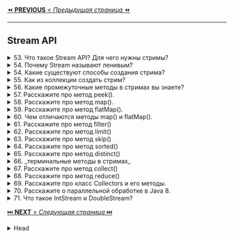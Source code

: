 [⏪ **PREVIOUS** < _Предыдущая страница_ ⏪](/ITM/ITM01_Core2/3_Core2_Functional_Interfaces.md)

---
## Stream API



<details>
        <summary>53.  Что такое Stream API? Для чего нужны стримы?</summary>

## Что такое Stream API? Для чего нужны стримы?

`Stream API` в **Java** – это инструмент для удобной и эффективной обработки коллекций в функциональном стиле.

🔹 **Ключевые особенности**:
* Позволяет **фильтровать**, **сортировать**, **преобразовывать** и **агрегировать** данные.
* Поддерживает **цепочки операций** за счет разделения на промежуточные 
  (_возвращают новый `Stream`_) и терминальные (_возвращают результат_).
* **Не изменяет** исходные коллекции, а создает **новые**.
* Позволяет **использовать многопоточность** (`parallelStream()`).

🎯 **Зачем нужны стримы?**
* ✅ **Упрощают работу с коллекциями** – меньше кода, выше читаемость.
* ✅ **Улучшают производительность** – ленивые вычисления, потоковая обработка.
* ✅ **Делают код декларативным** – "`что делать`", а не "`как делать`".

Стримы делают код **чистым**, **лаконичным** и **эффективным**. 🚀

```text
***** из методички *****
Интерфейс java.util.Stream представляет собой последовательность элементов, над которой можно производить различные операции.
Операции над стримами бывают или промежуточными или терминальными. Терминальные операции возвращают результат определенного типа, а промежуточные операции возвращают тот же стрим. Таким образом вы можете строить цепочки из несколько операций над одним и тем же стримом.
Его задача - упростить работу с наборами данных, в частности, упростить операции фильтрации, сортировки и другие манипуляции с данными.
```
---
</details>




<details>
        <summary>54. Почему Stream называют ленивым?</summary>

## Почему Stream называют ленивым?

`Stream` называют **ленивым**, потому что промежуточные операции (`map()`, `filter()`, `sorted()` и т. д.) 
не выполняются сразу, а **откладываются** до вызова **терминального** метода 
(`forEach()`, `collect()`, `reduce()` и т. д.). Это позволяет Java выполнять операции эффективно, обрабатывая данные только по необходимости.

```text
***** из методички *****
Методы не будут выполняться пока не будет вызван терминальный метод
```
---
</details>



<details>
        <summary>54. Какие существуют способы создания стрима?</summary>

## Какие существуют способы создания стрима?

В **Java Stream API** существует несколько способов создания **стрима**:

🔹 **Базовые способы**:
* **Пустой стрим** → `Stream.empty()`
* **Из коллекции** (`List`, `Set`) → `list.stream()`
* **Из** `Map` → `map.entrySet().stream()`
* **Из массива** → `Arrays.stream(array)`
* **Из заданных элементов** → `Stream.of("1", "2", "3")`

🔹 **Из различных источников**:
* **Из** `BufferedReader` → `reader.lines()` (_поток строк_)
* **Из файловой системы** → `Files.list(path)`, `Files.walk(path)` (_директории/файлы_)
* **Из строки** → `"text".chars()` (`IntStream` _с кодами символов_)

🔹 **Динамическое создание**:
* **Генерация** (`Supplier`) → `Stream.generate(supplier)` (`бесконечный поток`)
* **Итерация** (`UnaryOperator`) → `Stream.iterate(seed, f)` (_последовательность значений_)
* **Диапазоны** (`IntStream`, `LongStream`) → `IntStream.range(1, 10)`, `rangeClosed(1, 10)`
* **Объединение стримов** → `Stream.concat(stream1, stream2)`

**Стрим** можно получить практически **из любого источника данных**. 🚀

```text
***** из методички *****
 Пустой стрим: Stream.empty()
 Стрим из List: list.stream()
 Стрим из Map: map.entrySet().stream()
 Стрим из массива: Arrays.stream(array)
 Стрим из указанных элементов: Stream.of("1", "2", "3")
-Можно получить из BufferedReader при помощи метода lines(), который вернет поток строк из потока символов.
-Из директории на диске при помощи методов Files.list() и Files.walk()
-Можно получить из строки методом chars(), будет IntStream с символами.
-Можно порождать динамически, генерировать при помощи supplier.
-Итерированием какой-то функции
-Можно получить диапазон чисел в виде стрима range и rangeClosed
-Конкатенацией других стримов

```
---
</details>



<details>
        <summary>55. Как из коллекции создать стрим?</summary>

## Как из коллекции создать стрим?

Любая коллекция (`List`, `Set`, `Queue`) поддерживает создание стрима с помощью метода `.stream()`.

📌 Пример:
```java
Collection<String> collection = Arrays.asList("a1", "a2", "a3");
Stream<String> stream = collection.stream();
```
🔹 Дополнительно:
* Параллельный стрим → `collection.parallelStream()` (_для многопоточной обработки_)
* Из `Map` → `map.entrySet().stream()` (_так как `Map` сам по себе **не является** `Collection`_)

```text
***** из методички *****
Collection<String> collection = Arrays.asList("a1", "a2", "a3");
Stream<String> streamFromCollection = collection.stream();
```
---
</details>



<details>
        <summary>56. Какие промежуточные методы в стримах вы знаете?</summary>

## Какие промежуточные методы в стримах вы знаете?

🔹 Основные промежуточные методы:   
✔ `filter(Predicate<T>)` – **фильтрует** элементы по условию.   
✔ `map(Function<T, R>)` – **преобразует** элементы (_например_, `String → Integer`).   
✔ `flatMap(Function<T, Stream<R>>)` – **превращает** элементы в стримы и объединяет их.   
✔ `limit(long n)` – **ограничивает** поток `n` первыми элементами.   
✔ `skip(long n)` – **пропускает** `n` первых элементов.   
✔ `distinct()` – убирает **дубликаты**.   
✔ `sorted(Comparator<T>)` – **сортирует** элементы (_по умолчанию – естественная сортировка_).   
✔ `peek(Consumer<T>)` – выполняет **действие** с элементами (_например, для логирования_).   
✔ `Stream.concat(Stream s1, Stream s2)` – **объединяет** два стрима.   

⚡ **Важно**: Все эти методы не изменяют исходную коллекцию, а создают новый поток данных.

```text
***** из методички *****
filter(boolean - Predicate)
map()
flatMap()
limit(n)
skip(n)
concat(Stream s1, Stream s2)
peek(someFunction)
distinct()
sorted()
```
---
</details>



<details>
        <summary>57. Расскажите про метод peek().</summary>

## Расскажите про метод `peek()`.

`peek()` – это промежуточный метод стрима, для **отладочных действий** 
с каждым элементом **без изменения его структуры** // _но **не модифицирует** данные_.   
Иинкапсулирует `Consumer<T>`.

**Отличие от `map()`**
* `map()` → **преобразует** элемент, возвращая **новый** объект.
* `peek()` → выполняет действие и возвращает **тот же самый объект**    
(_можно изменить его внутреннее состояние, но сам объект остается тем же_).

**Когда использовать `peek()`?**
* ✔ Для **отладки** и **логирования** (_можно посмотреть, как изменяются элементы в стриме_).
* ✔ Для **побочных** эффектов (_например, изменить состояние объекта перед следующим шагом обработки_).

💡 **Важно**: `peek()` выполняется **лениво**, как и все **промежуточные** операции. 
Он сработает **только при вызове терминального метода** (_например_, `collect()`).

⚠ **Не рекомендуется** использовать `peek()` вместо `forEach()`, 
если ваша цель – просто обработка элементов без дальнейших преобразований.   

✅ Изменить элементы в потоке **возможно**, но это ❗**нарушение**❗ концепции **Stream API**, 
так как `peek()` задуман **для отладки**, а не трансформации. // Для изменений используй `map()`.

```text
***** из методички *****
Предполагается, что map() получает на вход один объект, а возвращает другой. Возможно, того же типа, но другой. peek() - это частный случай map(), который возвращает тот же самый объект, который получил на входе, возможно, с изменённым внутренним состоянием. Конечно, можно использовать для этого map(), но есть нюансы. Во-первых, peek() на одну строчку короче - не нужно писать return, Java и так знает, что нужно возвращать. Во-вторых, вы страхуетесь от ошибок - из peek() невозможно вернуть не тот объект, который пришёл на вход.
```
---
</details>



<details>
        <summary>58. Расскажите про метод map().</summary>

## Расскажите про метод `map()`.

Метод `map()` – это **промежуточный** метод, **преобразует каждый элемент** 
по заданному правилу и возвращает **новый поток** с измененными значениями.   
Инкапсулирует **внутренний итератор**, Реализован через `Spliterator` и **Pipeline API**

**Как работает?**
* Принимает **функцию-преобразователь** (`Function<T, R>`).
* Применяет её к **каждому** элементу стрима.
* Возвращает **новый стрим** с преобразованными элементами.

**Когда использовать?**
* ✔ Для **изменения формата** данных (_например, преобразование `String` в `Integer`_).
* ✔ Для **извлечения** вложенных данных из объектов (_например, получение имен из списка пользователей_).

💡 **Важно**: `map()` **не изменяет** сами объекты, а создает **новый стрим** с преобразованными значениями.   
Если требуется работать с вложенными коллекциями, вместо `map()` лучше использовать `flatMap()`.

```text
***** из методички *****
Метод map() заданным образом 
преобразует каждый элемент стрима, 
потом преобразует все объекты 
в итоговый стрим. 
```
---
</details>



<details>
        <summary>59. Расскажите про метод flatMap().</summary>

## Расскажите про метод `flatMap()`.

Метод `flatMap()` используется для **разворачивания вложенных структур** 
и объединения элементов из _подстримов_ **в один общий** поток.

**Как работает?**   
* Принимает **функцию-преобразователь**, которая для **каждого** элемента возвращает **новый** стрим.   
* Затем **объединяет** (_разворачивает_) все полученные подстримы **в один итоговый** стрим.   

**Чем отличается от `map()`?**   
* `map()` – просто **преобразует** элементы (`1:1`).   
* `flatMap()` – **разворачивает** вложенные структуры, создавая **один общий** стрим (`1:N`).   
  _`flatMap()` фактически включает в себя `map()` + `flatten()`_

**Когда использовать?**   
* ✔ Когда элементы представляют коллекции или потоки и их нужно **объединить**.   
* ✔ Когда **из одного** элемента нужно создать **несколько** в итоговом стриме.   

💡 **Важно**: flatMap() не просто заменяет элементы, а разглаживает их в один поток, устраняя вложенность.   

```java
List<List<String>> listOfLists = List.of(
    List.of("apple", "banana"), 
    List.of("cherry", "date")
);

List<String> flatList = listOfLists.stream()
        .flatMap(List::stream) // Преобразуем каждый внутренний список в поток его элементов
        .collect(Collectors.toList()); // Собираем результат в обычный список

System.out.println(flatList); // [apple, banana, cherry, date]
```
```text
***** из методички *****
flatMap возвращает по стриму для каждого объекта в первоначальном стриме, а затем результирующие потоки объединяются в исходный стрим. (Похоже на map, но может создавать из одного элемента несколько)
```
---
</details>



<details>
        <summary>60. Чем отличаются методы map() и flatMap().</summary>

## Чем отличаются методы `map()` и `flatMap()`.

| Метод     | Описание                                                        | Возвращаемый результат                  |
|-----------|-----------------------------------------------------------------|-----------------------------------------|
| `map()`   | Преобразует каждый элемент **в один новый** объект.                 | Один элемент → один элемент (`1:1`).      |
| `flatMap()`| Преобразует каждый элемент **в поток объектов** и затем **объединяет все потоки** в один. | Один элемент → несколько элементов (`1:N`). |

 **Ключевые отличия:**   
✅ `map()` → используется для простых преобразований (например, String → Integer).  
✅ `flatMap()` → используется для работы с вложенными структурами (например, списки внутри списка).   

💡 **Простыми словами**:   
`map()` просто **меняет** элементы, а   
`flatMap()` разглаживает вложенные структуры **в один общий** поток.

```text
***** из методички *****
map для каждого объекта в стриме возвращает по 1 объекту, потом преобразует все объекты в итоговый стрим. flatMap возвращает по стриму для каждого объекта в первоначальном стриме, а затем результирующие потоки объединяются в исходный стрим.
```
---
</details>



<details>
        <summary>61. Расскажите про метод filter()</summary>

## Расскажите про метод `filter()`

Метод `filter()` используется для **фильтрации элементов** в потоке по заданному **условию**.

**Как работает?**   
* Принимает **предикат** (`Predicate<T>`) – функцию, которая проверяет элементы на `true` или `false`.
* Оставляет в стриме только те элементы, которые **прошли** проверку (`true`).
* Возвращает **новый** стрим с **отфильтрованными** элементами.

**Когда использовать?**   
* ✔ **Фильтрация данных** (_например, оставить только четные числа_).
* ✔ **Удаление** ненужных элементов (_например, исключить `null` или пустые строки_).

💡 **Важно**: `filter()` **не изменяет** сами элементы, а просто **отбирает** нужные.

```text
***** из методички *****
фильтрует стрим, возвращая только те элементы, что проходят по условию (Predicate)
Проверяет значение на “true” и “false”
```
---
</details>



<details>
        <summary>62. Расскажите про метод limit()</summary>

## Расскажите про метод `limit()`

Метод `limit(n)` используется для **ограничения количества элементов** в стриме.

**Как работает?**
* Возвращает **новый поток**, содержащий **не более** `n` элементов из исходного стрима.
* Если в потоке **меньше** `n` элементов, вернет **все доступные**.
* Остальные элементы **отбрасываются**.

**Когда использовать?**
* ✔ Для получения **первых** `n` элементов из потока.
* ✔ Для **оптимизации обработки данных** (_например, при работе с большими коллекциями_).

💡 Важно: `limit(n)` работает **лениво** и **останавливает** обработку 
после получения `n` элементов, что **повышает эффективность**.

```text
***** из методички *****
 limit(n) - возвращает новый поток, ограниченный n-результатами
```
---
</details>



<details>
        <summary>63. Расскажите про метод skip()</summary>

## Расскажите про метод `skip()`

Метод `skip(n)` используется для **пропуска первых** `n` элементов в потоке.

**Как работает?**
* Возвращает **новый поток**, **исключая первые** `n` элементов.
* Если в потоке **меньше** `n` элементов, вернется **пустой стрим**.

**Когда использовать?**
* ✔ Для **пропуска первых** `n` элементов (_например, при **постраничной** обработке данных – **пагинации**_).
* ✔ Для **отбрасывания заголовков** или **ненужных данных** в потоке.

💡 **Важно**: `skip(n)` **ленивый**, т.е. **не обрабатывает ненужные** элементы, 
а **сразу исключает** их, что **повышает производительность**.

```text
***** из методички *****
 skip(n) - возвращает новый поток, пропуская первые n элементов
```
---
</details>



<details>
        <summary>64. Расскажите про метод sorted()</summary>

##  Расскажите про метод `sorted()`

Метод `sorted()` используется для **сортировки** элементов в потоке.

**Как работает?**   
* `sorted()` → сортирует элементы естественным порядком (`Comparable`).
* `sorted(Comparator<T>)` → сортирует по заданному **компаратору**.

**Когда использовать?**
* ✔ Для **сортировки** чисел, строк и объектов.
* ✔ Для **кастомной сортировки** по нескольким критериям (_например, сортировка списка по длине строки_).

💡 **Важно**: `sorted()` **создает новый** поток, а **не изменяет исходный**. 
При работе с большими данными может быть затратным по ресурсам.

```text
***** из методички *****
 sorted() - возвращает отсортированный поток
```
---
</details>



<details>
        <summary>65. Расскажите про метод distinct()</summary>

## Расскажите про метод `distinct()`

Метод `distinct()` используется для **удаления дубликатов** в потоке.

**Как работает?**
* Возвращает **новый** поток, в котором **каждый элемент уникален**.
* **Сравнение** элементов выполняется с помощью `equals()`.
* Оставляет **первое** встреченное уникальное значение (по `equals()`).
* Использует `LinkedHashSet` под капотом, (_**сохраняет порядок**, отфильтровывает повторяющиеся_).
* Если поток **параллельный**, порядок может быть **непредсказуемым**.

**Когда использовать?**
* ✔ Для **удаления повторяющихся элементов** в потоке.
* ✔ При **обработке списков с возможными дубликатами**.

💡 **Важно**: `distinct()` требует, чтобы элементы **корректно реализовывали** 
`equals()` и `hashCode()`, иначе дубликаты могут не удалиться.

```text
***** из методички ***** 
 distinct() - возвращает поток 
 равнозначный исходному, но без дубликатов
```
---
</details>



<details>
        <summary>66. _терминальные методы в стримах_</summary>

## Какие терминальные методы в стримах вы знаете?

**🔹 Основные терминальные методы:**

**📌 Обход элементов:**
* `forEach(Consumer)` – выполняет действие **для каждого** элемента.
* `forEachOrdered(Consumer)` – то же, но **сохраняет порядок** обработки.

**📌 Агрегатные операции:**
* `count()` – **количество** элементов в стриме.
* `max(Comparator)` / `min(Comparator)` – находят **максимум**/**минимум** (_возвращают_ `Optional`).

**📌 Поиск элементов:**
* `findAny()` – возвращает **случайный** элемент (`Optional`).
* `findFirst()` – возвращает **первый** элемент (`Optional`).

**📌 Проверка условий:**
* `anyMatch(Predicate)` – есть **хотя бы одно** совпадение? (`boolean`).
* `allMatch(Predicate)` – **все элементы** удовлетворяют условию? (`boolean`).
* `noneMatch(Predicate)` – **ни один** элемент не удовлетворяет? (`boolean`).

**📌 Сборка данных:**
* `collect(Collector)` – **собирает** элементы в **коллекцию**, **строку** или другую структуру.
* `reduce(BinaryOperator)` – сводит поток **к одному значению**, применяя бинарную операцию.
* `toArray()` – преобразует **в массив**.

**⚠️ Особенности:**
* ✅ Терминальный метод **завершает поток** – после него стрим становится **недоступным**.
* ✅ Методы поиска (`findFirst`, `findAny`, `max`, `min`) возвращают `Optional`, чтобы избежать `null`.

🔥 **Stream API** в **Java** – мощный инструмент для работы с данными! 🚀

```text
***** из методички *****
-forEach – принимает consumer, 
    которому будут выведены элементы стрима. 
-forEachOrdered – как и forEach, 
    но гарантирует порядок. 
-count() - подсчет всех значений
-max() - возвращает максимальный элемент
-min() - возвращает минимальный элемент
-findAny() - находится вхождение – 
    сразу возвращает результат
-anyMatch() проверяет на наличие совпадения
-allMatch() – возвращает boolean
-noneMatch() – возвращает boolean 
-findFirst – возвращает первый элемент 
    из стрима, возвращается OptionalInt
-collect – собирает элементы в новое хранилище
-reduce – результат применения бинарного 
    оператора к каждой паре элементов стрима, 
    пока не останется один элемент.
-toArray  - возвращет массив

Терминальный метод можно вызвать только один раз.
Все оконечные методы возвращают Optional - оболочка ответа
(этот специальный тип ввели чтобы не возвращать null)
```
---
</details>



<details>
        <summary>67. Расскажите про метод collect()</summary>

## Расскажите про метод `collect()`

`collect(Collector<T, A, R>)` – **терминальный** метод, который **преобразует** элементы стрима 
в удобную форму: **коллекцию**, **строку**, число и т. д.

**🔹 Что делает `collect()`?**   
📌 **Группирует**, **фильтрует**, **преобразует** данные.   
📌 Позволяет **собирать элементы** в коллекции (`List`, `Set`, `Map`).   
📌 **Объединяет элементы** в строку.   
📌 **Суммирует**, считает **среднее**, **объединяет** объекты.   

**🔹 Основные Collectors:**   
✅ `toList()` / `toSet()` / `toMap()` – сбор в коллекции.   
✅ `joining(delimiter)` – объединение элементов в строку.   
✅ `counting()` – подсчет элементов.   
✅ `summarizingInt`/`Double`/`Long()` – вычисление статистики.   
✅ `groupingBy(Function)` – группировка по критерию (ключ – значение).   
✅ `partitioningBy(Predicate)` – разделение на две группы по условию.   

⚡ `collect()` – универсальный инструмент для обработки данных в Java! 🚀

```java
List<String> list = Stream.of("a", "b", "c").collect(Collectors.toList());
```

```text
***** из методички *****
Stream.collect () является одним из терминальных методов. Это позволяет выполнять изменяемые операции свертывания (переупаковка элементов в некоторые структуры данных и применение некоторой дополнительной логики, объединение их и т. Д.)
Преобразует стрим в коллекцию
```
---
</details>



<details>
        <summary>68. Расскажите про метод reduce()</summary>

## Расскажите про метод `reduce()`

`reduce()` – **терминальный** метод, выполняющий агрегирование элементов стрима 
и возвращающий **единый** результат.

**🔹 Что делает `reduce()`?**   
📌 **Объединяет** элементы с помощью **бинарной функции**.   
📌 Позволяет выполнять операции **сложения**, **умножения**, **поиска максимума/минимума** и другие.   
📌 Работает **без промежуточных коллекций**, сразу сворачивая поток в одно значение.   

**🔹 Три варианта `reduce()`:**   
✅ `reduce(BinaryOperator<T> accumulator)` – сворачивает элементы без начального значения (_возвращает_ `Optional<T>`).   
✅ `reduce(T identity, BinaryOperator<T> accumulator)` – использует начальное значение, возвращает `T`.   
✅ `reduce(U identity, BiFunction<U, T, U> accumulator, BinaryOperator<U> combiner)` – 
используется для параллельных потоков (_разделение и объединение_).   

⚡ `reduce()` – мощный инструмент для вычислений и обработки данных в **Java**! 🚀

---

🔹 Пример 1: Сумма всех чисел
```java
List<Integer> numbers = Arrays.asList(1, 2, 3, 4, 5);

int sum = numbers.stream()
        .reduce(0, (a, b) -> a + b); // Начальное значение 0

System.out.println(sum); // Вывод: 15
```
✅ Используется начальное значение (`0`), поэтому возвращается `int`.

---
🔹 Пример 2: Нахождение максимального значения
```java
List<Integer> numbers = Arrays.asList(3, 7, 2, 8, 5);

Optional<Integer> max = numbers.stream()
                               .reduce(Integer::max);

max.ifPresent(System.out::println); // Вывод: 8
```
✅ Без начального значения, результат в `Optional<Integer>`, чтобы избежать `null`.

---
🔹 Пример 3: Конкатенация строк
```java
List<String> words = Arrays.asList("Java", "Stream", "API");

String result = words.stream()
                     .reduce("", (a, b) -> a + " " + b);

System.out.println(result.trim()); // Вывод: "Java Stream API"
```
✅ Используется строка `""` как начальное значение.

---
🔹 Пример 4: Произведение чисел (для параллельного стрима)
```java
List<Integer> numbers = Arrays.asList(2, 3, 4);

int product = numbers.parallelStream()
                     .reduce(1, (a, b) -> a * b, (a, b) -> a * b);

System.out.println(product); // Вывод: 24
```
✅ Третий параметр combiner нужен для параллельных вычислений.

---
🔹 Пример 5: Поиск максимального значения (для параллельного стрима)
```java
List<Integer> numbers = Arrays.asList(3, 7, 2, 8, 5);

Optional<Integer> max = numbers.parallelStream()
                               .reduce(Integer::max);

max.ifPresent(System.out::println); // Вывод: 8
```
✅ Без начального значения, результат в Optional<Integer>, чтобы избежать null.

---

```text
***** из методички *****
позволяет выполнять агрегатные функции и возвращать один результат.
-
Результат применения бинарного оператора к каждой паре элементов стрима, пока не останется один элемент.
Позволяет выполнять агрегатные функции на всей коллекцией и возвращать один результат
```
---
</details>



<details>
        <summary>69. Расскажите про класс Collectors и его методы.</summary>

## Расскажите про класс `Collectors` и его методы.

📌 `Collectors` – это утилитарный класс, предоставляющий готовые методы 
для сбора элементов стрима в **коллекции**, **строки**, **группировки** и **агрегации** данных.   
Используется вместе с `.collect()`.

**🔹 Основные методы `Collectors`**   
✔ `toList()` → **Собирает** элементы в `List<T>`   
✔ `toSet()` → **Собирает** элементы в `Set<T>`   
✔ `toMap(k, v)` → **Преобразует** в `Map<K, V>`   
✔ `joining()` → **Объединяет** строки (`String`)   
✔ `counting()` → **Считает** количество элементов   
✔ `summingInt()`, `summingDouble()` → **Сумма** чисел   
✔ `averagingInt()`, `averagingDouble()` → **Среднее** значение   
✔ `groupingBy()` → **Группировка** по ключу (`Map<K, List<V>>`)   
✔ `partitioningBy()` → **Разделение** по предикату (`Map<Boolean, List<T>>`)   
✔ `collectingAndThen()` → **Преобразует** результат сбора   

---
**Примеры:**

```java
List<String> words = List.of("apple", "banana", "cherry", "date");
System.out.println(words.stream().collect(Collectors.groupingBy(String::length))); // Группируем слова по длине и выводим результат
```

```java
List<String> names = List.of("Alice", "Bob", "Charlie");
System.out.println(names.stream().collect(Collectors.joining(", "))); // Объединяем имена через ", " и печатаем
```

---

```text
***** из методички *****
Нужен для того, чтобы упаковывать стримы в коллекции:
toList() - преобразует поток в список — List<T>
toSet() - преобразует поток в список — Set<T>
toMap() - преобразует поток в список — Map<K, V>
Используются в методе collect().
```
---
</details>



<details>
        <summary>70. Расскажите о параллельной обработке в Java 8.</summary>

## Расскажите о параллельной обработке в `Java 8`.

📌 **Параллельные стримы** позволяют автоматически разделять обработку данных 
между **несколькими** потоками, используя **Fork/Join Framework** под капотом.

**🔹 Основные методы**
* ✔ `parallel()` → Преобразует обычный `Stream` в **параллельный**
* ✔ `sequential()` → Обратно превращает поток в **последовательный**
* ✔ `parallelStream()` → Создаёт **сразу параллельный стрим** из коллекции

💡 **Важно**: Если система **однопоточная**, параллельная обработка будет выполняться **как последовательная**.

🚀 Используется для **ускорения вычислений** при работе с **большими** объемами данных.

---
**Примеры:**

```java
IntStream.range(1, 10)
    .parallel()  // Включаем параллельную обработку
    .forEach(System.out::println);
```
```java
IntStream.range(1, 10)
    .parallel()
    .forEachOrdered(System.out::println); // Если нужен упорядоченный вывод
```

```text
***** из методички *****
Чтобы сделать обычный последовательный поток параллельным, 
надо вызвать у объекта Stream метод parallel(внутри потока). 
А обратный метод - sequential(). 

Кроме того, можно также использовать блокирующий метод 
parallelStream() интерфейса Collection для создания 
параллельного потока из коллекции. 
В то же время если рабочая машина не является многоядерной, 
то поток будет выполняться как последовательный.

Работает на фреймворке fork/join(под капотом).
Кроме того, можно также использовать метод parallelStream() 
(над стримами потока) интерфейса Collection для создания 
параллельного потока из коллекции. - сразу создается 
параллельнй стрим.
```
---
</details>



<details>
        <summary>71. Что такое IntStream и DoubleStream?</summary>

## Что такое `IntStream` и `DoubleStream`?

📌 **Специализированные стримы** для примитивов (`int`, `long`, `double`), 
так как **дженерики не поддерживают примитивные типы**.

🚀 Работают **быстрее** по сравнению со стримами обёрток (`Stream<Integer>`, `Stream<Double>`), 
избегая автоупаковки (_autoboxing_).

**🔹 Основные методы**   
* ✔ `sum()` → **сумма** всех элементов   
* ✔ `average()` → **среднее** значение (`OptionalDouble`)   
* ✔ `mapToObj()` → преобразует **примитивы** в **объекты**   

Используются для эффективной работы с числовыми данными в потоках.

---

```java
System.out.println(IntStream.range(1, 5).sum()); // Суммируем числа от 1 до 4 (не включая 5)
```

```java
System.out.println(DoubleStream.of(1.5, 2.5, 3.5).average().orElse(0)); // Находим среднее среди 1.5, 2.5, 3.5, если пусто — 0
```

```text
***** из методички *****
В Java 8 создание Stream-ов примитивов 
напрямую невозможно, из-за дженериков. 

Но разработчики сделали 3 Stream-а примитивов : 
IntStream, LongStream, DoubleStream. 

Работает быстрее, чем стрим с классами-обертками.

Поддерживают дополнительные терминальный методы 
sum(), average(), mapToObj()
```
---
</details>


[⏭️ **NEXT** > _Следующая страница_ ⏭️](/ITM/ITM01_Core2/5_Core2_Java8.md)



<details>
        <summary>Head</summary>

```text
***** из методички *****
```
---
</details>

